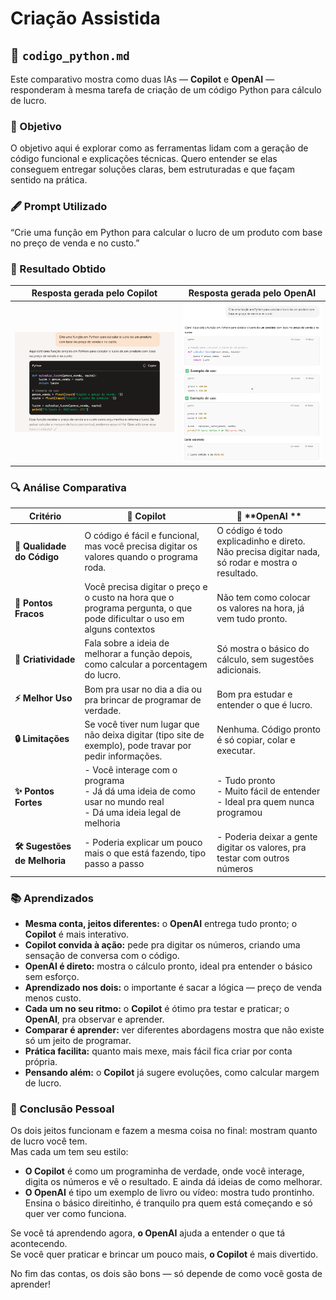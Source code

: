 # Criação Assistida

## 🐍 `codigo_python.md`

Este comparativo mostra como duas IAs — **Copilot** e **OpenAI** — responderam à mesma tarefa de criação de um código Python para cálculo de lucro. 

### 📝 Objetivo

O objetivo aqui é explorar como as ferramentas lidam com a geração de código funcional e explicações técnicas. Quero entender se elas conseguem entregar soluções claras, bem estruturadas e que façam sentido na prática.

### 🖋️ Prompt Utilizado 
“Crie uma função em Python para calcular o lucro de um produto com base no preço de venda e no custo.”

### 🎯 Resultado Obtido

| Resposta gerada pelo Copilot                                           | Resposta gerada pelo OpenAI                                            |
|------------------------------------------------------------------------|------------------------------------------------------------------------|
| ![Copilot](../images/criacao_assistida/codigo_python_copilot.png)      | ![OpenAI 1](../images/criacao_assistida/codigo_python_openai1.png)<br>![OpenAI 2](../images/criacao_assistida/codigo_python_openai2.png) |

### 🔍 Análise Comparativa

| Critério                       | 🤖 **Copilot**                                                                                           | 🚀 **OpenAI  **                                                                                 |
| ------------------------------ | -------------------------------------------------------------------------------------------------------- | ------------------------------------------------------------------------------------------ |
| **📜 Qualidade do Código**      | O código é fácil e funcional, mas você precisa digitar os valores quando o programa roda.                              | O código é todo explicadinho e direto. Não precisa digitar nada, só rodar e mostra o resultado. | 
| **🚧 Pontos Fracos**      | Você precisa digitar o preço e o custo na hora que o programa pergunta,  o que pode dificultar o uso em alguns contextos                 | Não tem como colocar os valores na hora, já vem tudo pronto.                                    | 
| **🎨 Criatividade**      | Fala sobre a ideia de melhorar a função depois, como calcular a porcentagem do lucro.               | Só mostra o básico do cálculo, sem sugestões adicionais.                                                        | 
| **⚡ Melhor Uso**   | Bom pra usar no dia a dia ou pra brincar de programar de verdade.                                        | Bom pra estudar e entender o que é lucro.                                                  | 
| **🔒 Limitações** | Se você tiver num lugar que não deixa digitar (tipo site de exemplo), pode travar por pedir informações. | Nenhuma. Código pronto é só copiar, colar e executar.                                                             | 
| **✨ Pontos Fortes**       | - Você interage com o programa<br>- Já dá uma ideia de como usar no mundo real<br>- Dá uma ideia legal de melhoria | - Tudo pronto<br>- Muito fácil de entender<br>- Ideal pra quem nunca programou |
| **🛠️ Sugestões de Melhoria** | - Poderia explicar um pouco mais o que está fazendo, tipo passo a passo                                            | - Poderia deixar a gente digitar os valores, pra testar com outros números     |

### 📚 Aprendizados

- **Mesma conta, jeitos diferentes:** o **OpenAI** entrega tudo pronto; o **Copilot** é mais interativo.  
- **Copilot convida à ação:** pede pra digitar os números, criando uma sensação de conversa com o código.  
- **OpenAI é direto:** mostra o cálculo pronto, ideal pra entender o básico sem esforço.  
- **Aprendizado nos dois:** o importante é sacar a lógica — preço de venda menos custo.  
- **Cada um no seu ritmo:** o **Copilot** é ótimo pra testar e praticar; o **OpenAI**, pra observar e aprender.  
- **Comparar é aprender:** ver diferentes abordagens mostra que não existe só um jeito de programar.  
- **Prática facilita:** quanto mais mexe, mais fácil fica criar por conta própria.  
- **Pensando além:** o **Copilot** já sugere evoluções, como calcular margem de lucro.
                                     
### 🧠 Conclusão Pessoal  

Os dois jeitos funcionam e fazem a mesma coisa no final: mostram quanto de lucro você tem.  
Mas cada um tem seu estilo:

- **O Copilot** é como um programinha de verdade, onde você interage, digita os números e vê o resultado. E ainda dá ideias de como melhorar.
- **O OpenAI** é tipo um exemplo de livro ou vídeo: mostra tudo prontinho. Ensina o básico direitinho, é tranquilo pra quem está começando e só quer ver como funciona. 

Se você tá aprendendo agora, **o OpenAI** ajuda a entender o que tá acontecendo.  
Se você quer praticar e brincar um pouco mais, **o Copilot** é mais divertido.

No fim das contas, os dois são bons — só depende de como você gosta de aprender!
